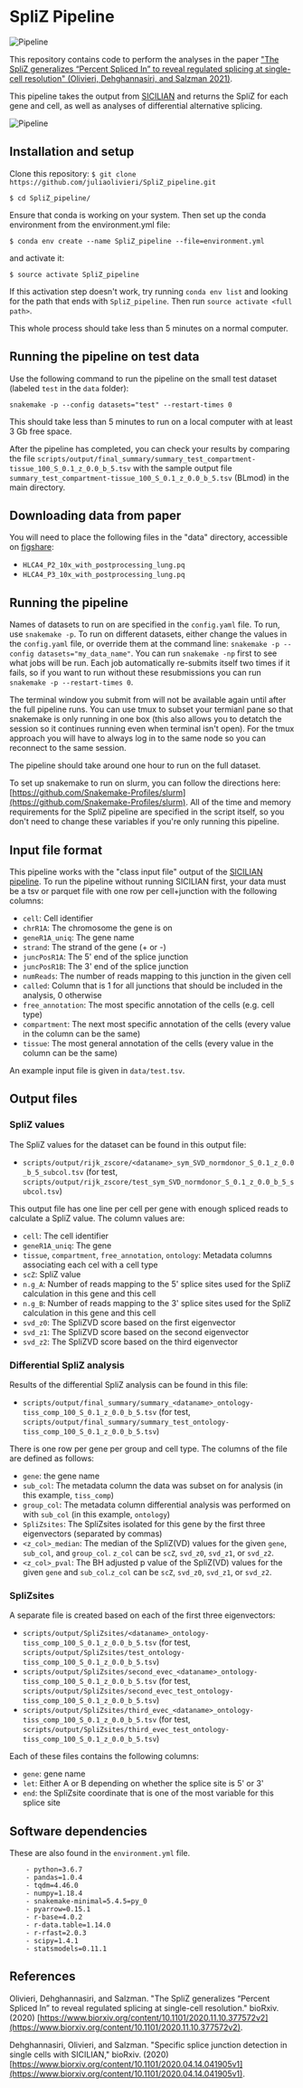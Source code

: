 # SpliZ Pipeline

![Pipeline](splice_summary.jpg)

This repository contains code to perform the analyses in the paper ["The SpliZ generalizes “Percent Spliced In” to reveal regulated splicing at single-cell resolution" (Olivieri, Dehghannasiri, and Salzman 2021)](https://www.biorxiv.org/content/10.1101/2020.11.10.377572v2). 

This pipeline takes the output from [SICILIAN](https://github.com/salzmanlab/SICILIAN) and returns the SpliZ for each gene and cell, as well as analyses of differential alternative splicing.

![Pipeline](pipeline.png)


## Installation and setup

Clone this repository:
`$ git clone https://github.com/juliaolivieri/SpliZ_pipeline.git`

`$ cd SpliZ_pipeline/`

Ensure that conda is working on your system. <!-- If you are working on sherlock on the horence partition, you can try adding `export PATH="/share/PI/horence/applications/anaconda3/bin/:$PATH"` to your .bashrc. -->
Then set up the conda environment from the environment.yml file:

`$ conda env create --name SpliZ_pipeline --file=environment.yml`

and activate it:

`$ source activate SpliZ_pipeline`

If this activation step doesn't work, try running `conda env list` and looking for the path that ends with `SpliZ_pipeline`. Then run `source activate <full path>`. <!-- for example `source activate /share/PI/horence/applications/anaconda3/envs/SpliZ_pipeline`. -->

This whole process should take less than 5 minutes on a normal computer.

## Running the pipeline on test data

Use the following command to run the pipeline on the small test dataset (labeled `test` in the `data` folder):

`snakemake -p --config datasets="test" --restart-times 0`

This should take less than 5 minutes to run on a local computer with at least 3 Gb free space.

After the pipeline has completed, you can check your results by comparing the file `scripts/output/final_summary/summary_test_compartment-tissue_100_S_0.1_z_0.0_b_5.tsv` with the sample output file `summary_test_compartment-tissue_100_S_0.1_z_0.0_b_5.tsv` (BLmod) in the main directory.

## Downloading data from paper

You will need to place the following files in the "data" directory, accessible on [figshare](https://figshare.com/articles/dataset/Tables_and_Data_for_SpliZ_Manuscript/14378819):
* `HLCA4_P2_10x_with_postprocessing_lung.pq`
* `HLCA4_P3_10x_with_postprocessing_lung.pq`

<!--
And the following file in the util_files directory:
* `GRCh38_latest_genomic.gtf`

If you are working on Sherlock with access to the horence partition, you can run 

`cp /oak/stanford/groups/horence/JuliaO/SZS_data/* data/`

and

`cp /oak/stanford/groups/horence/JuliaO/gtf_files/GRCh38_latest_genomic.gtf util_files/`

to get these files.
-->

## Running the pipeline

Names of datasets to run on are specified in the `config.yaml` file. To run, use `snakemake -p`. To run on different datasets, either change the values in the `config.yaml` file, or override them at the command line: `snakemake -p --config datasets="my_data_name"`. You can run `snakemake -np` first to see what jobs will be run. Each job automatically re-submits itself two times if it fails, so if you want to run without these resubmissions you can run `snakemake -p --restart-times 0`.

The terminal window you submit from will not be available again until after the full pipeline runs. You can use tmux to subset your termianl pane so that snakemake is only running in one box (this also allows you to detatch the session so it continues running even when terminal isn't open). For the tmux approach you will have to always log in to the same node so you can reconnect to the same session. 

The pipeline should take around one hour to run on the full dataset.

To set up snakemake to run on slurm, you can follow the directions here: [https://github.com/Snakemake-Profiles/slurm](https://github.com/Snakemake-Profiles/slurm). <!-- If you are working on sherlock using the horence partition, you can try copying the folder `/oak/stanford/groups/horence/JuliaO/snakemake/` to `~/.config` by running `cp -r /oak/stanford/groups/horence/JuliaO/snakemake ~/.config/` instead. You can then edit `~/.config/snakemake/slurm/slurm-submit.py` to change the `SBATCH_DEFAULTS` variable if you want (the current defaults are to use the partitions owners and horence, 10 minutes of time, and 4Gb of memory). --> All of the time and memory requirements for the SpliZ pipeline are specified in the script itself, so you don't need to change these variables if you're only running this pipeline.

## Input file format
This pipeline works with the "class input file" output of the [SICILIAN pipeline](https://github.com/salzmanlab/SICILIAN). To run the pipeline without running SICILIAN first, your data must be a tsv or parquet file with one row per cell+junction with the following columns:

* `cell`: Cell identifier
* `chrR1A`: The chromosome the gene is on
* `geneR1A_uniq`: The gene name
* `strand`: The strand of the gene (+ or -)
* `juncPosR1A`: The 5' end of the splice junction
* `juncPosR1B`: The 3' end of the splice junction
* `numReads`: The number of reads mapping to this junction in the given cell
* `called`: Column that is 1 for all junctions that should be included in the analysis, 0 otherwise
* `free_annotation`: The most specific annotation of the cells (e.g. cell type)
* `compartment`: The next most specific annotation of the cells (every value in the column can be the same)
* `tissue`: The most general annotation of the cells (every value in the column can be the same)

An example input file is given in `data/test.tsv`.


## Output files

### SpliZ values

The SpliZ values for the dataset can be found in this output file:

* `scripts/output/rijk_zscore/<dataname>_sym_SVD_normdonor_S_0.1_z_0.0_b_5_subcol.tsv` (for test, `scripts/output/rijk_zscore/test_sym_SVD_normdonor_S_0.1_z_0.0_b_5_subcol.tsv`)

This output file has one line per cell per gene with enough spliced reads to calculate a SpliZ value. The column values are:

* `cell`: The cell identifier
* `geneR1A_uniq`: The gene
* `tissue`, `compartment`, `free_annotation`, `ontology`: Metadata columns associating each cel with a cell type
* `scZ`: SpliZ value
* `n.g_A`: Number of reads mapping to the 5' splice sites used for the SpliZ calculation in this gene and this cell
* `n.g_B`: Number of reads mapping to the 3' splice sites used for the SpliZ calculation in this gene and this cell
* `svd_z0`: The SpliZVD score based on the first eigenvector
* `svd_z1`: The SpliZVD score based on the second eigenvector
* `svd_z2`: The SpliZVD score based on the third eigenvector

### Differential SpliZ analysis

Results of the differential SpliZ analysis can be found in this file:

* `scripts/output/final_summary/summary_<dataname>_ontology-tiss_comp_100_S_0.1_z_0.0_b_5.tsv` (for test, `scripts/output/final_summary/summary_test_ontology-tiss_comp_100_S_0.1_z_0.0_b_5.tsv`)

There is one row per gene per group and cell type. The columns of the file are defined as follows:

* `gene`: the gene name
* `sub_col`: The metadata column the data was subset on for analysis (in this example, `tiss_comp`)
* `group_col`:  The metadata column differential analysis was performed on with `sub_col` (in this example, `ontology`)
* `SpliZsites`: The SpliZsites isolated for this gene by the first three eigenvectors (separated by commas)
* `<z_col>_median`: The median of the SpliZ(VD) values for the given `gene`, `sub_col`, and `group_col`. `z_col` can be `scZ`, `svd_z0`, `svd_z1`, or `svd_z2`.
* `<z_col>_pval`: The BH adjusted p value of the SpliZ(VD) values for the given `gene` and `sub_col`.`z_col` can be `scZ`, `svd_z0`, `svd_z1`, or `svd_z2`.

### SpliZsites

A separate file is created based on each of the first three eigenvectors:

* `scripts/output/SpliZsites/<dataname>_ontology-tiss_comp_100_S_0.1_z_0.0_b_5.tsv` (for test, `scripts/output/SpliZsites/test_ontology-tiss_comp_100_S_0.1_z_0.0_b_5.tsv`)
* `scripts/output/SpliZsites/second_evec_<dataname>_ontology-tiss_comp_100_S_0.1_z_0.0_b_5.tsv` (for test, `scripts/output/SpliZsites/second_evec_test_ontology-tiss_comp_100_S_0.1_z_0.0_b_5.tsv`)
* `scripts/output/SpliZsites/third_evec_<dataname>_ontology-tiss_comp_100_S_0.1_z_0.0_b_5.tsv` (for test, `scripts/output/SpliZsites/third_evec_test_ontology-tiss_comp_100_S_0.1_z_0.0_b_5.tsv`)

Each of these files contains the following columns:

* `gene`: gene name
* `let`: Either A or B depending on whether the splice site is 5' or 3'
* `end`: the SpliZsite coordinate that is one of the most variable for this splice site


## Software dependencies

These are also found in the `environment.yml` file.

```
    - python=3.6.7
    - pandas=1.0.4
    - tqdm=4.46.0
    - numpy=1.18.4
    - snakemake-minimal=5.4.5=py_0
    - pyarrow=0.15.1
    - r-base=4.0.2
    - r-data.table=1.14.0
    - r-rfast=2.0.3
    - scipy=1.4.1
    - statsmodels=0.11.1
 ```

## References
Olivieri, Dehghannasiri, and Salzman. "The SpliZ generalizes “Percent Spliced In” to reveal regulated splicing at single-cell resolution." bioRxiv. (2020) [https://www.biorxiv.org/content/10.1101/2020.11.10.377572v2](https://www.biorxiv.org/content/10.1101/2020.11.10.377572v2).

Dehghannasiri, Olivieri, and Salzman. "Specific splice junction detection in single cells with SICILIAN," bioRxiv. (2020) [https://www.biorxiv.org/content/10.1101/2020.04.14.041905v1](https://www.biorxiv.org/content/10.1101/2020.04.14.041905v1).
